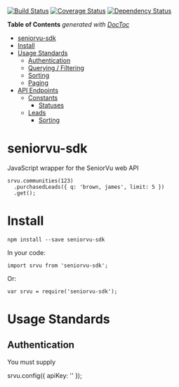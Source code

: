 [![Build Status](https://travis-ci.org/softvu/seniorvu-sdk.svg?branch=master)](https://travis-ci.org/softvu/seniorvu-sdk) [![Coverage Status](https://coveralls.io/repos/github/softvu/seniorvu-sdk/badge.svg?branch=master)](https://coveralls.io/github/softvu/seniorvu-sdk?branch=master) [![Dependency Status](https://dependencyci.com/github/softvu/seniorvu-sdk/badge)](https://dependencyci.com/github/softvu/seniorvu-sdk)

<!-- START doctoc generated TOC please keep comment here to allow auto update -->
<!-- DON'T EDIT THIS SECTION, INSTEAD RE-RUN doctoc TO UPDATE -->
**Table of Contents**  *generated with [DocToc](https://github.com/thlorenz/doctoc)*

- [seniorvu-sdk](#seniorvu-sdk)
- [Install](#install)
- [Usage Standards](#usage-standards)
  - [Authentication](#authentication)
  - [Querying / Filtering](#querying--filtering)
  - [Sorting](#sorting)
  - [Paging](#paging)
- [API Endpoints](#api-endpoints)
  - [Constants](#constants)
    - [Statuses](#statuses)
  - [Leads](#leads)
    - [Sorting](#sorting-1)

<!-- END doctoc generated TOC please keep comment here to allow auto update -->

# seniorvu-sdk

JavaScript wrapper for the SeniorVu web API

    srvu.communities(123)
      .purchasedLeads({ q: 'brown, james', limit: 5 })
      .get();

# Install

    npm install --save seniorvu-sdk

In your code:

    import srvu from 'seniorvu-sdk';

Or:

    var srvu = require('seniorvu-sdk');

# Usage Standards

## Authentication

You must supply

srvu.config({
  apiKey: '<INSERT YOUR API KEY HERE>'
});
